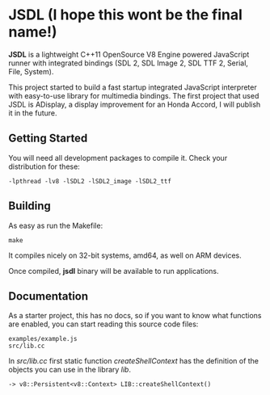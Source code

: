 # JSDL (I hope this wont be the final name!)

**JSDL** is a lightweight C++11 OpenSource V8 Engine powered JavaScript runner with integrated bindings (SDL 2, SDL Image 2, SDL TTF 2, Serial, File, System).

This project started to build a fast startup integrated JavaScript interpreter with easy-to-use library for multimedia bindings. The first project that used JSDL is ADisplay, a display improvement for an Honda Accord, I will publish it in the future.

## Getting Started

You will need all development packages to compile it. Check your distribution for these:

```
-lpthread -lv8 -lSDL2 -lSDL2_image -lSDL2_ttf
```

## Building

As easy as run the Makefile:

```
make
```

It compiles nicely on 32-bit systems, amd64, as well on ARM devices.

Once compiled, **jsdl** binary will be available to run applications.

## Documentation

As a starter project, this has no docs, so if you want to know what functions are enabled, you can start reading this source code files:
```
examples/example.js
src/lib.cc
```
In *src/lib.cc* first static function *createShellContext* has the definition of the objects you can use in the library *lib*.
```
-> v8::Persistent<v8::Context> LIB::createShellContext()
```
